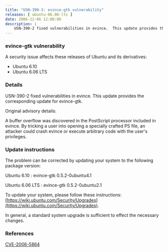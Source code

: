 ```yaml
---
title: "USN-390-3: evince-gtk vulnerability"
releases: [ ubuntu-06.06-lts ]
date: 2006-12-06 12:00:00
description: |
    USN-390-2 fixed vulnerabilities in evince.  This update provides the  corresponding update for evince-gtk.
--- 
```

 
### evince-gtk vulnerability

A security issue affects these releases of Ubuntu and its derivatives:

* Ubuntu 6.10
* Ubuntu 6.06 LTS

### Details

USN-390-2 fixed vulnerabilities in evince. This update provides the corresponding update for evince-gtk.

Original advisory details:

 A buffer overflow was discovered in the PostScript processor included in evince. By tricking a user into opening a specially crafted PS file, an attacker could crash evince or execute arbitrary code with the user&#39;s privileges.

### Update instructions

The problem can be corrected by updating your system to the following package version:

Ubuntu 6.10
 : evince-gtk <span>0.5.2-0ubuntu4.1</span>

Ubuntu 6.06 LTS
 : evince-gtk <span>0.5.2-0ubuntu2.1</span>

To update your system, please follow these instructions: [https://wiki.ubuntu.com/Security/Upgrades](https://wiki.ubuntu.com/Security/Upgrades).

In general, a standard system upgrade is sufficient to effect the necessary changes.

### References

 [CVE-2006-5864](http://people.ubuntu.com/~ubuntu-security/cve/CVE-2006-5864)
 
